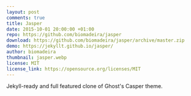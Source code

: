 ```yaml
---
layout: post
comments: true
title: Jasper
date: 2015-10-01 20:00:00 +01:00
repo: https://github.com/biomadeira/jasper
download: https://github.com/biomadeira/jasper/archive/master.zip
demo: https://jekyllt.github.io/jasper/
author: biomadeira
thumbnail: jasper.webp
license: MIT
license_link: https://opensource.org/licenses/MIT
---
```


Jekyll-ready and full featured clone of Ghost's Casper theme.

